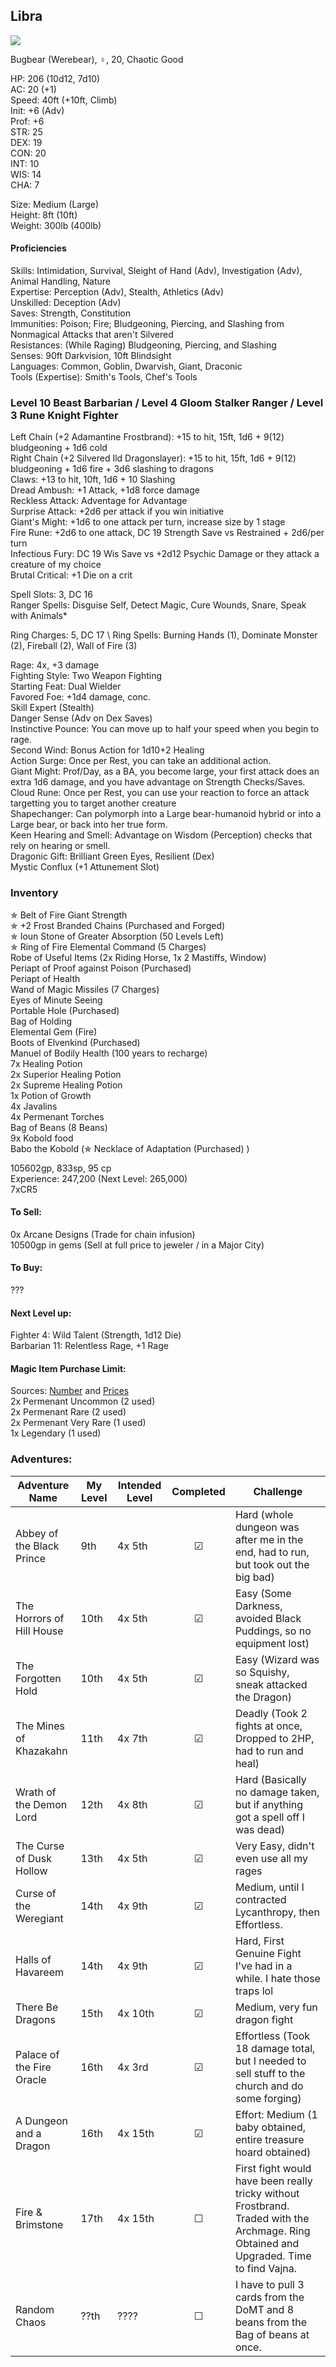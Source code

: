 ## Libra
![](https://64.media.tumblr.com/4e4cce80bdc8ba0e10ebd895228fe21f/tumblr_p628a5eK9Z1wanp9fo3_400.png)

Bugbear (Werebear), ♀, 20, Chaotic Good

HP: 206 (10d12, 7d10) \
AC: 20 (+1) \
Speed: 40ft (+10ft, Climb) \
Init: +6 (Adv) \
Prof: +6 \
STR: 25 \
DEX: 19 \
CON: 20 \
INT: 10 \
WIS: 14 \
CHA: 7 

Size: Medium (Large) \
Height: 8ft (10ft) \
Weight: 300lb (400lb)

#### Proficiencies
Skills: Intimidation, Survival, Sleight of Hand (Adv), Investigation (Adv), Animal Handling, Nature \
Expertise: Perception (Adv), Stealth, Athletics (Adv) \
Unskilled: Deception (Adv) \
Saves: Strength, Constitution \
Immunities: Poison; Fire; Bludgeoning, Piercing, and Slashing from Nonmagical Attacks that aren't Silvered \
Resistances: (While Raging) Bludgeoning, Piercing, and Slashing \
Senses: 90ft Darkvision, 10ft Blindsight \
Languages: Common, Goblin, Dwarvish, Giant, Draconic \
Tools (Expertise): Smith's Tools, Chef's Tools

### Level 10 Beast Barbarian / Level 4 Gloom Stalker Ranger / Level 3 Rune Knight Fighter

Left Chain (+2 Adamantine Frostbrand):  +15 to hit, 15ft, 1d6 + 9(12) bludgeoning + 1d6 cold \
Right Chain (+2 Silvered Ild Dragonslayer): +15 to hit, 15ft, 1d6 + 9(12) bludgeoning + 1d6 fire + 3d6 slashing to dragons \
Claws: +13 to hit, 10ft, 1d6 + 10 Slashing \
Dread Ambush: +1 Attack, +1d8 force damage \
Reckless Attack: Adventage for Advantage \
Surprise Attack: +2d6 per attack if you win initiative \
Giant's Might: +1d6 to one attack per turn, increase size by 1 stage \
Fire Rune: +2d6 to one attack, DC 19 Strength Save vs Restrained + 2d6/per turn \
Infectious Fury: DC 19 Wis Save vs +2d12 Psychic Damage or they attack a creature of my choice \
Brutal Critical: +1 Die on a crit

Spell Slots: 3, DC 16 \
Ranger Spells: Disguise Self, Detect Magic, Cure Wounds, Snare, Speak with Animals* 

Ring Charges: 5, DC 17 \ 
Ring Spells: Burning Hands (1), Dominate Monster (2), Fireball (2), Wall of Fire (3)

Rage: 4x, +3 damage \
Fighting Style: Two Weapon Fighting \
Starting Feat: Dual Wielder \
Favored Foe: +1d4 damage, conc. \
Skill Expert (Stealth) \
Danger Sense (Adv on Dex Saves) \
Instinctive Pounce: You can move up to half your speed when you begin to rage. \
Second Wind: Bonus Action for 1d10+2 Healing \
Action Surge: Once per Rest, you can take an additional action. \
Giant Might: Prof/Day, as a BA, you become large, your first attack does an extra 1d6 damage, and you have advantage on Strength Checks/Saves. \
Cloud Rune: Once per Rest, you can use your reaction to force an attack targetting you to target another creature \
Shapechanger: Can polymorph into a Large bear-humanoid hybrid or into a Large bear, or back into her true form. \
Keen Hearing and Smell: Advantage on Wisdom (Perception) checks that rely on hearing or smell. \
Dragonic Gift: Brilliant Green Eyes, Resilient (Dex) \
Mystic Conflux (+1 Attunement Slot)

### Inventory
✯ Belt of Fire Giant Strength \
✯ +2 Frost Branded Chains (Purchased and Forged) \
✯ Ioun Stone of Greater Absorption (50 Levels Left) \
✯ Ring of Fire Elemental Command (5 Charges) \
Robe of Useful Items (2x Riding Horse, 1x 2 Mastiffs, Window) \
Periapt of Proof against Poison (Purchased) \
Periapt of Health \
Wand of Magic Missiles (7 Charges) \
Eyes of Minute Seeing \
Portable Hole (Purchased) \
Bag of Holding \
Elemental Gem (Fire) \
Boots of Elvenkind (Purchased) \
Manuel of Bodily Health (100 years to recharge) \
7x Healing Potion \
2x Superior Healing Potion \
2x Supreme Healing Potion \
1x Potion of Growth \
4x Javalins \
4x Permenant Torches \
Bag of Beans (8 Beans) \
9x Kobold food \
Babo the Kobold (✯ Necklace of Adaptation (Purchased) ) 

105602gp, 833sp, 95 cp \
Experience: 247,200 (Next Level: 265,000) \
7xCR5 

#### To Sell: 
0x Arcane Designs (Trade for chain infusion) \
10500gp in gems (Sell at full price to jeweler / in a Major City) 

#### To Buy:
???

#### Next Level up:
Fighter 4: Wild Talent (Strength, 1d12 Die) \
Barbarian 11: Relentless Rage, +1 Rage

#### Magic Item Purchase Limit: 
Sources: [Number](https://rpg.stackexchange.com/questions/89814/how-rare-are-magic-items-and-how-many-should-i-be-handing-out) and [Prices](https://drive.google.com/file/d/0B8XAiXpOfz9cMWt1RTBicmpmUDg/view?resourcekey=0-ceHUken0_UhQ3Apa6g4SJA) \
2x Permenant Uncommon (2 used) \
2x Permenant Rare (2 used) \
2x Permenant Very Rare (1 used) \
1x Legendary (1 used) 

### Adventures:
| Adventure Name          | My Level | Intended Level | Completed | Challenge |
| ------------------------- | ------ | -------------- |:---:|-----|
| Abbey of the Black Prince |  9th   | 4x 5th         | ☑ | Hard (whole dungeon was after me in the end, had to run, but took out the big bad) |
| The Horrors of Hill House | 10th   | 4x 5th         | ☑ | Easy (Some Darkness, avoided Black Puddings, so no equipment lost) |
| The Forgotten Hold        | 10th   | 4x 5th         | ☑ | Easy (Wizard was so Squishy, sneak attacked the Dragon) |
| The Mines of Khazakahn    | 11th   | 4x 7th         | ☑ | Deadly (Took 2 fights at once, Dropped to 2HP, had to run and heal) |
| Wrath of the Demon Lord   | 12th   | 4x 8th         | ☑ | Hard (Basically no damage taken, but if anything got a spell off I was dead) |
| The Curse of Dusk Hollow  | 13th   | 4x 5th         | ☑ | Very Easy, didn't even use all my rages |
| Curse of the Weregiant    | 14th   | 4x 9th         | ☑ | Medium, until I contracted Lycanthropy, then Effortless. |
| Halls of Havareem         | 14th   | 4x 9th         | ☑ | Hard, First Genuine Fight I've had in a while. I hate those traps lol |
| There Be Dragons          | 15th   | 4x 10th        | ☑ | Medium, very fun dragon fight |
| Palace of the Fire Oracle | 16th   | 4x 3rd         | ☑ | Effortless (Took 18 damage total, but I needed to sell stuff to the church and do some forging) |
| A Dungeon and a Dragon    | 16th   | 4x 15th        | ☑ | Effort: Medium (1 baby obtained, entire treasure hoard obtained) |
| Fire & Brimstone          | 17th   | 4x 15th        | ☐ | First fight would have been really tricky without Frostbrand. Traded with the Archmage. Ring Obtained and Upgraded. Time to find Vajna. |
| Random Chaos            | ??th   | ????           | ☐ | I have to pull 3 cards from the DoMT and 8 beans from the Bag of beans at once. |

